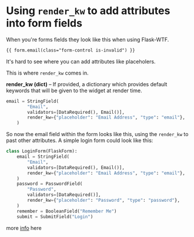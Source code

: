 # Using `render_kw` to add attributes into form fields

When you're forms fields they look like this when using Flask-WTF.

```html
{{ form.email(class="form-control is-invalid") }}
```

It's hard to see where you can add attributes like placeholers.

This is where `render_kw` comes in.

**render_kw (dict)** – If provided, a dictionary which provides default keywords that will be given to the widget at render time.

```python
email = StringField(
        "Email",
        validators=[DataRequired(), Email()],
        render_kw={"placeholder": "Email Address", "type": "email"},
    )
```

So now the email field within the form looks like this, using the `render_kw` to past other attributes. A simple login form could look like this:

```python
class LoginForm(FlaskForm):
    email = StringField(
        "Email",
        validators=[DataRequired(), Email()],
        render_kw={"placeholder": "Email Address", "type": "email"},
    )
    password = PasswordField(
        "Password",
        validators=[DataRequired()],
        render_kw={"placeholder": "Password", "type": "password"},
    )
    remember = BooleanField("Remember Me")
    submit = SubmitField("Login")
```

more [info](https://wtforms.readthedocs.io/en/2.3.x/fields/#the-field-base-class) here
